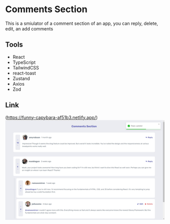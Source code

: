 # Comments Section

This is a smiulator of a comment section of an app, you can reply, delete, edit, an add comments

## Tools
- React
- TypeScript
- TailwindCSS
- react-toast
- Zustand
- Axios
- Zod

## Link
(https://funny-capybara-af51b3.netlify.app/)
![Preview Img](PREVIEW.jpeg)
